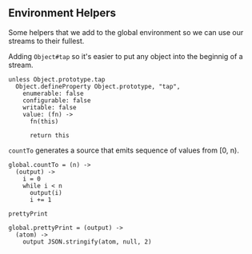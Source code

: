 Environment Helpers
-------------------

Some helpers that we add to the global environment so we can use our streams to
their fullest.

Adding `Object#tap` so it's easier to put any object into the beginnig of a
stream.

    unless Object.prototype.tap
      Object.defineProperty Object.prototype, "tap",
        enumerable: false
        configurable: false
        writable: false
        value: (fn) ->
          fn(this)

          return this

`countTo` generates a source that emits sequence of values from [0, n).

    global.countTo = (n) ->
      (output) ->
        i = 0
        while i < n
          output(i)
          i += 1

`prettyPrint` 

    global.prettyPrint = (output) ->
      (atom) ->
        output JSON.stringify(atom, null, 2)
